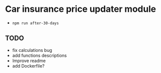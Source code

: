 # Car insurance price updater module

  - `npm run after-30-days`

## TODO
  - fix calculations bug
  - add functions descriptions
  - Improve readme
  - add Dockerfile?